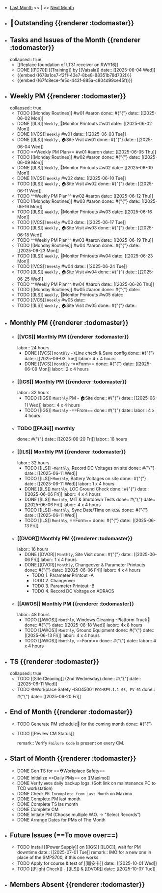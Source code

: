 - [Last Month]([[Monthly/2025-05]]) << | >> [Next Month]([[Monthly/2025-06]])
- ## 📌Outstanding {{renderer :todomaster}}
- ## Tasks and Issues of the Month {{renderer :todomaster}}
  collapsed:: true
	- [[Replace foundation of LT31 receiver on RWY16]]
	- DONE [[FD70]] [[Training]] by [[Vaisala]]
	  date:: [[2025-06-04 Wed]]
	- {{embed ((678a1ce7-f2f1-43e7-8be8-88351b78d732))}}
	- {{embed ((67fc8ece-fe5c-443f-885a-c804d99ce45f))}}
- ## Weekly PM {{renderer :todomaster}}
  collapsed:: true
	- TODO [[Monday Routines]] #w01 #aaron 
	  done:: #{"{"}
	  date:: [[2025-06-02 Mon]]
	- DONE [[ILS]] `Weekly`, 📄Monitor Printouts #w01
	  date:: [[2025-06-02 Mon]]
	- DONE [[VCS]] `Weekly` #w01
	  date:: [[2025-06-03 Tue]]
	- DONE [[ILS]] `Weekly` ,  🏠️Site Visit #w01
	  done:: #{"{"}
	  date:: [[2025-06-04 Wed]]
	- TODO  ==Weekly PM Plan== #w01 #aaron 
	  date:: [[2025-06-05 Thu]]
	- TODO [[Monday Routines]] #w02 #aaron 
	  done:: #{"{"}
	  date:: [[2025-06-09 Mon]]
	- DONE  [[ILS]] `Weekly`, 📄Monitor Printouts  #w02
	  date:: [[2025-06-09 Mon]]
	- DONE  [[VCS]] `Weekly` #w02
	  date:: [[2025-06-10 Tue]]
	- TODO  [[ILS]] `Weekly` ,  🏠️Site Visit #w02
	  done:: #{"{"}
	  date:: [[2025-06-11 Wed]]
	- TODO  ^^Weekly PM Plan^^ #w02 #aaron 
	  date:: [[2025-06-12 Thu]]
	- TODO [[Monday Routines]] #w03 #aaron 
	  done:: #{"{"}
	  date:: [[2025-06-16 Mon]]
	- TODO [[ILS]] `Weekly`, 📄Monitor Printouts #w03 
	  date:: [[2025-06-16 Mon]]
	- TODO [[VCS]] `Weekly` #w03
	  date:: [[2025-06-17 Tue]]
	- TODO [[ILS]] `Weekly` ,  🏠️Site Visit #w03
	  done:: #{"{"}
	  date:: [[2025-06-18 Wed]]
	- TODO ^^Weekly PM Plan^^ #w03 #aaron 
	  date:: [[2025-06-19 Thu]]
	- TODO [[Monday Routines]] #w04 #aaron 
	  done:: #{"{"}
	  date:: [[2025-06-23 Mon]]
	- TODO [[ILS]] `Weekly`, 📄Monitor Printouts #w04
	  date:: [[2025-06-23 Mon]]
	- TODO [[VCS]] `Weekly` #w04
	  date:: [[2025-06-24 Tue]]
	- TODO [[ILS]] `Weekly` ,  🏠️Site Visit #w04
	  done:: #{"{"}
	  date:: [[2025-06-25 Wed]]
	- TODO ^^Weekly PM Plan^^ #w04 #aaron 
	  date:: [[2025-06-26 Thu]]
	- TODO [[Monday Routines]] #w05 #aaron 
	  done:: #{"{"}
	  date::
	- TODO [[ILS]] `Weekly`, 📄Monitor Printouts #w05 
	  date::
	- TODO [[VCS]] `Weekly` #w05
	  date::
	- TODO [[ILS]] `Weekly` ,  🏠️Site Visit #w05
	  done:: #{"{"}
	  date::
- ## Monthly PM {{renderer :todomaster}}
	- ### [[VCS]] Monthly PM {{renderer :todomaster}}
	  labor:: 24 hours
		- DONE [[VCS]] `Monthly` - 📞Line check & Save config
		  done:: #{"{"}
		  date:: [[2025-06-03 Tue]]
		  labor::  4 x 4 hours
		- DONE [[VCS]] `Monthly` -==Form== 
		  done:: #{"{"}
		  date:: [[2025-06-09 Mon]]
		  labor::  2 x 4 hours
	- ### [[IGS]] Monthly PM {{renderer :todomaster}}
	  labor:: 32 hours
		- TODO [[IGS]] `Monthly` PM - 🏠️Site
		  done:: #{"{"}
		  date:: [[2025-06-11 Wed]]
		  labor:: 4 x 4 hours
		- TODO [[IGS]] `Monthly` -==From== 
		  done:: #{"{"}
		  date:: 
		  labor::  4 x 4 hours
	- ### TODO [[FA36]] monthly 
	  done:: #{"{"}
	  date:: [[2025-06-20 Fri]]
	  labor:: 16 hours
	- ### [[ILS]] Monthly PM {{renderer :todomaster}}
	  labor:: 32 hours
		- TODO [[ILS]] -`Monthly`, Record DC Voltages on site 
		  done:: #{"{"}
		  date:: [[2025-06-11 Wed]]
		- TODO [[ILS]]-`Monthly`, Battery Voltages on site 
		  done:: #{"{"}
		  date:: [[2025-06-11 Wed]]
		  labor:: 1 x 4 hours
		- DONE [[ILS]] `Monthly`, LOC Ground Check 
		  done:: #{"{"}
		  date:: [[2025-06-06 Fri]]
		  labor:: 4 x 4 hours
		- DONE [[ILS]] `Monthly`, MIT & Shutdown Tests 
		  done:: #{"{"}
		  date:: [[2025-06-06 Fri]]
		  labor:: 4 x 4 hours
		- TODO [[ILS]] -`Monthly`, Sync Date/Time on `RCSE` 
		  done:: #{"{"}
		  date:: [[2025-06-11 Wed]]
		- TODO [[ILS]] `Monthly`, ==Form== 
		  done:: #{"{"}
		  date:: [[2025-06-13 Fri]]
	- ### [[DVOR]] Monthly PM {{renderer :todomaster}}
	  labor:: 16 hours
		- DONE [[DVOR]] `Monthly`, Site Visit
		  done:: #{"{"}
		  date:: [[2025-06-06 Fri]]
		  labor:: 1 x 4 hours
		- DONE [[DVOR]] `Monthly`, Changeover & Parameter Printouts
		  done:: #{"{"}
		  date:: [[2025-06-06 Fri]]
		  labor:: 4 x 4 hours
			- TODO 1. Parameter Printout -A
			- TODO 2. Changeover
			- TODO 3. Parameter Printout -B
			- TODO 4. Record DC Voltage on ADRACS
	- ### [[AWOS]] Monthly PM {{renderer :todomaster}}
	  labor:: 48 hours
		- TODO [[AWOS]] `Monthly`, Windows Cleaning -Platform Truck🚛
		  done:: #{"{"}
		  date:: [[2025-06-18 Wed]]
		  laobr:: 4x 8 hours
		- TODO [[AWOS]] `Monthly`, Ground Equipment
		  done:: #{"{"}
		  date:: [[2025-06-13 Fri]]
		  labor:: 4 x 4 hours
		- TODO [[AWOS]] `Monthly`, ==Form== 
		  done:: #{"{"}
		  date:: 
		  labor:: 4 x 4 hours
- ## TS {{renderer :todomaster}}
  collapsed:: true
	- TODO [[Site Cleaning]] (2nd Wednesday) 
	  done:: #{"{"}
	  date:: [[2025-06-11 Wed]]
	- TODO ⛑️Workplace Safety -ISO45001 `FCOHSP9.1.1-03, FV-01`
	  done:: #{"{"}
	  date:: [[2025-06-20 Fri]]
- ## End of Month {{renderer :todomaster}}
	- TODO Generate PM schedule📅 for the coming month
	  done:: #{"{"}
	- TODO [[Review CM Status]]
	  
	  remark:: Verify `Failure Code` is present on every CM.
- ## Start of Month {{renderer :todomaster}}
	- DONE Gen TS for ==⛑️Workplace Safety==
	- DONE Initialize ==Daily PMs== on [[Maximo]]
	- DONE Verify `AWOS` daily backup logs. (Soft link on maintenance PC to TCD workstation)
	- DONE Check `PM Incomplete from Last Month` on Maximo
	- DONE Complete PM last month
	- DONE Complete TS las month
	- DONE Complete CM
	- DONE Initiate PM (Choose multiple W.O. -> "Select Records")
	- DONE Arrange Dates for PMs of The Month
- ## Future Issues (==To move over==)
	- TODO Install [[Power Supply]] on [[IGS]] [[LOC]], wait for PM downtime
	  date:: [[2025-07-01 Tue]]
	  remark:: IMO for a new one in place of the SMPS700, if this one works.
	- TODO Apply for course & test of [[職安卡]]
	  date:: [[2025-10-01 Wed]]
	- TODO [[Flight Check]] - [[ILS]] & [[DVOR]]
	  date:: [[2025-10-07 Tue]]
- ## Members Absent {{renderer :todomaster}}